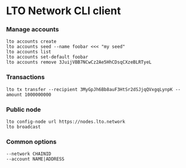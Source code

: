 # LTO Network CLI client

### Manage accounts

```
lto accounts create
lto accounts seed --name foobar <<< "my seed"
lto accounts list
lto accounts set-default foobar
lto accounts remove 3JuijVBB7NCwCz2Ae5HhCDsqCXzeBLRTyeL
```

### Transactions

```
lto tx transfer --recipient 3MyGpJh6Bb8auF3HtSr2dSJjqQVxgqLynpK --amount 1000000000
```

### Public node

```
lto config-node url https://nodes.lto.network
lto broadcast
```

### Common options

```
--network CHAINID
--account NAME|ADDRESS
```
